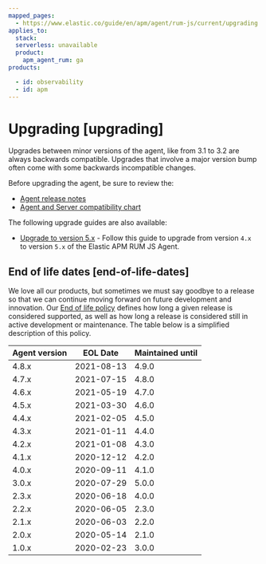 ```yaml
---
mapped_pages:
  - https://www.elastic.co/guide/en/apm/agent/rum-js/current/upgrading.html
applies_to:
  stack:
  serverless: unavailable
  product:
    apm_agent_rum: ga
products:

  - id: observability
  - id: apm
---
```


# Upgrading [upgrading]

Upgrades between minor versions of the agent, like from 3.1 to 3.2 are always backwards compatible. Upgrades that involve a major version bump often come with some backwards incompatible changes.

Before upgrading the agent, be sure to review the:

* [Agent release notes](/release-notes/index.md)
* [Agent and Server compatibility chart](docs-content://solutions/observability/apm/apm-agent-compatibility.md)

The following upgrade guides are also available:

* [Upgrade to version 5.x](/release-notes/breaking-changes.md) - Follow this guide to upgrade from version `4.x` to version `5.x` of the Elastic APM RUM JS Agent.


## End of life dates [end-of-life-dates]

We love all our products, but sometimes we must say goodbye to a release so that we can continue moving forward on future development and innovation. Our [End of life policy](https://www.elastic.co/support/eol) defines how long a given release is considered supported, as well as how long a release is considered still in active development or maintenance. The table below is a simplified description of this policy.

| Agent version | EOL Date | Maintained until |
| --- | --- | --- |
| 4.8.x | 2021-08-13 | 4.9.0 |
| 4.7.x | 2021-07-15 | 4.8.0 |
| 4.6.x | 2021-05-19 | 4.7.0 |
| 4.5.x | 2021-03-30 | 4.6.0 |
| 4.4.x | 2021-02-05 | 4.5.0 |
| 4.3.x | 2021-01-11 | 4.4.0 |
| 4.2.x | 2021-01-08 | 4.3.0 |
| 4.1.x | 2020-12-12 | 4.2.0 |
| 4.0.x | 2020-09-11 | 4.1.0 |
| 3.0.x | 2020-07-29 | 5.0.0 |
| 2.3.x | 2020-06-18 | 4.0.0 |
| 2.2.x | 2020-06-05 | 2.3.0 |
| 2.1.x | 2020-06-03 | 2.2.0 |
| 2.0.x | 2020-05-14 | 2.1.0 |
| 1.0.x | 2020-02-23 | 3.0.0 |


